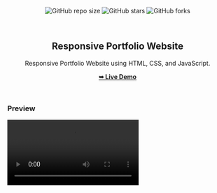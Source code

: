 <div align="center">
  
  ![GitHub repo size](https://img.shields.io/github/repo-size/GalkaKG/GalkaKG.github.io)
  ![GitHub stars](https://img.shields.io/github/stars/GalkaKG/GalkaKG.github.io?style=social)
  ![GitHub forks](https://img.shields.io/github/forks/GalkaKG/GalkaKG.github.io?style=social)

  <br />

  <h2 align="center">Responsive Portfolio Website</h2>

  Responsive Portfolio Website using HTML, CSS, and JavaScript.

  <a href="https://galkakg.github.io/"><strong>➥ Live Demo</strong></a>

</div>

<br />

###  Preview

<video src="images/website-looks.mp4">

